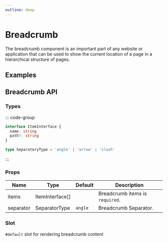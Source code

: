 ```yaml
---
outline: deep
---
```


<script setup lang="ts">
import BreadcrumbExample from './demo/breadcrumb/breadcrumb-example.vue'
</script>

# Breadcrumb

The breadcrumb component is an important part of any website or application that can be used to show the current location of a page in a hierarchical structure of pages.

## Examples

<!--@include: ./demo/breadcrumb/breadcrumb-example.md-->

## Breadcrumb API

### Types

::: code-group

```ts [ItemInterface]
interface ItemInterface {
  name: string
  path?: string
}
```

```ts [SeparatorType]
type SeparatoryType = 'angle' | 'arrow' | 'slash'
```

:::

### Props

| Name      | Type            | Default | Description                     |
| --------- | --------------- | ------- | ------------------------------- |
| items     | ItemInterface[] |         | Breadcrumb items is `required`. |
| separator | SeparatorType   | `angle` | Breadcrumb Separator.           |

### Slot

`#default` slot for rendering breadcrumb content
